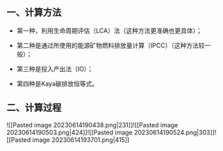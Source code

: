 ## 一、计算方法

- 第一种，利用生命周期评估（LCA）法（这种方法更准确也更具体）；

- 第二种是通过所使用的能源矿物燃料排放量计算（IPCC）（这种方法较一般）；

- 第三种是投入产出法（IO）；

- 第四种是Kaya碳排放恒等式。

## 二、计算过程
![[Pasted image 20230614190438.png|231]]![[Pasted image 20230614190503.png|424]]![[Pasted image 20230614190524.png|303]]![[Pasted image 20230614193701.png|415]]
